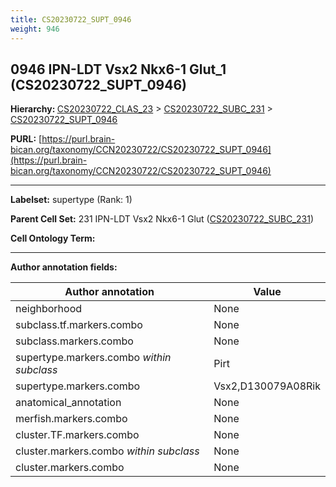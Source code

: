 ```yaml
---
title: CS20230722_SUPT_0946
weight: 946
---
```

## 0946 IPN-LDT Vsx2 Nkx6-1 Glut_1 (CS20230722_SUPT_0946)
<b>Hierarchy: </b>
[CS20230722_CLAS_23](../CS20230722_CLAS_23) >
[CS20230722_SUBC_231](../CS20230722_SUBC_231) >
[CS20230722_SUPT_0946](../CS20230722_SUPT_0946)

**PURL:** [https://purl.brain-bican.org/taxonomy/CCN20230722/CS20230722_SUPT_0946](https://purl.brain-bican.org/taxonomy/CCN20230722/CS20230722_SUPT_0946)

---


**Labelset:** supertype (Rank: 1)

**Parent Cell Set:** 231 IPN-LDT Vsx2 Nkx6-1 Glut ([CS20230722_SUBC_231](../CS20230722_SUBC_231))



**Cell Ontology Term:** 

[MARKER GENES.]: #


---

[TRANSFERRED ANNOTATIONS.]: #


[AUTHOR ANNOTATION FIELDS.]: #


**Author annotation fields:**

| Author annotation | Value |
|-------------------|-------|
|neighborhood|None|
|subclass.tf.markers.combo|None|
|subclass.markers.combo|None|
|supertype.markers.combo _within subclass_|Pirt|
|supertype.markers.combo|Vsx2,D130079A08Rik|
|anatomical_annotation|None|
|merfish.markers.combo|None|
|cluster.TF.markers.combo|None|
|cluster.markers.combo _within subclass_|None|
|cluster.markers.combo|None|
